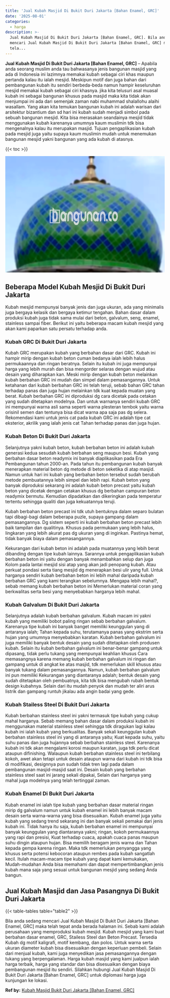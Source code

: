 ```yaml
---
title: 'Jual Kubah Masjid Di Bukit Duri Jakarta [Bahan Enamel, GRC]'
date: '2025-08-01'
categories:
  - harga
description: >-
  Jual Kubah Masjid Di Bukit Duri Jakarta [Bahan Enamel, GRC]. Bila anda sedang
  mencari Jual Kubah Masjid Di Bukit Duri Jakarta [Bahan Enamel, GRC] maka
  tela...
---
```


**Jual Kubah Masjid Di Bukit Duri Jakarta \[Bahan Enamel, GRC\]** – Apabila anda seorang muslim anda tau bahwasanya jenis bangunan masjid yang ada di Indonesia ini lazimnya memakai kubah sebagai ciri khas maupun pertanda kalau itu ialah mesjid. Meskipun motif dan juga bahan dari pembangunan kubah itu sendiri berbeda-beda namun hampir keseluruhan mesjid memakai kubah sebagai ciri khasnya. jika kita telusuri asal muasal kubah ini sebagai bangunan khusus pada masjid maka kita tidak akan menjumpai ini ada dari semenjak zaman nabi muhammad shalallohu alaihi wasallam. Yang akan kita temukan bangunan kubah ini adalah warisan dari arsitektur bizantium dan sd hari ini kubah sudah menjadi simbol pada sebuah bangunan mesjid. Kita bisa merasakan seandainya mesjid tidak menggunakan kubah karenanya umumnya kaum muslimin tdk bisa mengenalnya kalau itu merupakan masjid. Tujuan pengaplikasian kubah pada mesjid juga yaitu supaya kaum muslimin mudah untuk menemukan bangunan mesjid yakni bangunan yang ada kubah di atasnya.

{{< toc >}}

![Jual Kubah Masjid Di Bukit Duri Jakarta [Bahan Enamel, GRC]](/images/jual-kubah-masjid-22.png)

## Beberapa Model Kubah Mesjid Di Bukit Duri Jakarta

Kubah mesjid mempunyai banyak jenis dan juga ukuran, ada yang minimalis juga bergaya kelasik dan bergaya ketimur tengahan. Bahan dasar dalam produksi kubah juga tidak sama mulai dari beton, galvalum, seng, enamel, stainless sampai fiber. Berikut ini yaitu beberapa macam kubah mesjid yang akan kami paparkan satu persatu terhadap anda.

### Kubah GRC Di Bukit Duri Jakarta

Kubah GRC merupakan kubah yang berbahan dasar dari GRC. Kubah ini hampir mirip dengan kubah beton cuman bedanya ialah lebih halus permukaannya dan ringan beratnya. Selain itu kubah ini juga mempunyai harga yang lebih murah dan bisa mengorder selaras dengan wujud atau desain yang diharapkan kan. Meski mirip dengan kubah beton melainkan kubah berbahan GRC ini mudah dan simpel dalam pemasangannya. Untuk ketahanan dari kubah berbahan GRC ini telah teruji, sebab bahan GRC tahan terhadap panas dan juga hujan melainkan tdk kuat kepada muatan yang berat. Kubah berbahan GRC ini diproduksi dg cara dicetak pada cetakan yang sudah ditetapkan modelnya. Dan untuk warnanya sendiri kubah GRC ini mempunyai warna asli sama seperti warna plesteran tembok yaitu warna orisinil semen dan tentunya bisa dicat warna apa saja pas dg selera. Rekomendasi kami untuk jenis cat pada kubah GRC ini adalah tipe cat eksterior, akrilik yang ialah jenis cat Tahan terhadap panas dan juga hujan.

### Kubah Beton Di Bukit Duri Jakarta

Selanjutnya yakni kubah beton, kubah berbahan beton ini adalah kubah generasi kedua sesudah kubah berbahan seng maupun besi. Kubah yang berbahan dasar beton readymix ini banyak diaplikasikan pada Era Pembangunan tahun 2000-an. Pada tahun itu pembangunan kubah banyak menerapkan material beton dg metode di beton seketika di atap masjid. Namun untuk hari ini kubah yang berbahan beton tersebut sudah berubah metode pembuatannya lebih simpel dan lebih rapi. Kubah beton yang banyak diproduksi sekarang ini adalah kubah beton precast yaitu kubah beton yang dicetak dengan cetakan khusus dg berbahan campuran beton readymix bermutu. Kemudian dipadatkan dan dikeringkan pada temperatur tertentu sehingga qualiti dan juga kekuatannya teruji.

Kubah berbahan beton precast ini tdk utuh bentuknya dalam separo bulatan tapi dibagi-bagi dalam beberapa puzle, supaya gampang dalam pemasangannya. Dg sistem seperti ini kubah berbahan beton precast lebih baik tampilan dan qualitinya. Khusus pada permukaan yang lebih halus, lingkaran yang lebih akurat pas dg ukuran yang di inginkan. Pastinya hemat, tidak banyak biaya dalam pemasangannya.

Kekurangan dari kubah beton ini adalah pada muatannya yang lebih berat dibanding dengan tipe kubah lainnya. Sarannya untuk pengaplikasian kubah berbahan beton ini yaitu dengan banyak menambahkan selup dan juga Kolom pada lantai mesjid sisi atap yang akan jadi penopang kubah. Atau perkuat pondasi serta tiang mesjid dg menerapkan besi ulir yang full. Untuk harganya sendiri kubah berbahan beton ini lebih mahal daripada kubah berbahan GRC yang kami terangkan sebelumnya. Mengapa lebih mahal?, sebab memang kubah berbahan beton ini Memerlukan material coran yang berkwalitas serta besi yang menyebabkan harganya lebih mahal.

### Kubah Galvalum Di Bukit Duri Jakarta

Selanjutnya adalah kubah berbahan galvalum. Kubah macam ini yakni kubah yang memiliki bobot paling ringan sebab berbahan galvalum. Karenanya tipe kubah ini banyak banget memiliki keunggulan yang di antaranya ialah; Tahan kepada suhu, terutamanya panas yang ekstrim serta hujan yang umumnya menyebabkan karatan. Kubah berbahan galvalum ini juga memiliki banyak bentuk desain yang sudah ditetapkan oleh produsen kubah. Selain itu kubah berbahan galvalum ini benar-benar gampang untuk dipasang, tidak perlu tukang yang mempunyai keahlian khusus Cara memasangnya karena memang kubah berbahan galvalum ini ringan dan gampang untuk di angkat ke atas masjid, tdk memerlukan skill khusus atau banyak tukang dalam pemasangannya. Namun, kubah berbahan galvalum ini pun memiliki Kekurangan yang diantaranya adalah; bentuk desain yang sudah ditetapkan oleh pembuatnya, kita tdk bisa mengubah rubah bentuk design kubahnya. Selain dari itu mudah penyok dan mudah ter aliri arus listrik dan gampang runtuh jikalau ada angin badai yang gede.

### Kubah Stailess Steel Di Bukit Duri Jakarta

Kubah berbahan stainless steel ini yakni termasuk tipe kubah yang cukup mahal harganya. Sebab memang bahan dasar dalam produksi kubah ini menggunakan material stainless steel sehingga tdk diragukan lagi kalau kubah ini ialah kubah yang berkualitas. Banyak sekali keunggulan kubah berbahan stainless steel ini yang di antaranya yaitu; Kuat kepada suhu, yaitu suhu panas dan juga hujannya sebab berbahan stainless steel. Karenanya kubah ini tdk akan mengalami korosi maupun karatan, juga tdk perlu dicat ataupun difinishing. Walaupun kubah berbahan stainless steel ini terbilang kokoh, awet akan tetapi untuk desain ataupun warna dari kubah ini tdk bisa di modifikasi, designnya pun sudah tidak tren lagi pada dalam pembangunan masjid-masjid saat ini. Desain kubah yang berbahan stainless steel saat ini jarang sekali dipakai, Selain dari harganya yang mahal juga modelnya yang telah tertinggal zaman.

### Kubah Enamel Di Bukit Duri Jakarta

Kubah enamel ini ialah tipe kubah yang berbahan dasar material ringan mirip dg galvalum namun untuk kubah enamel ini lebih banyak macam desain serta warna-warna yang bisa disesuaikan. Kubah enamel juga yaitu kubah yang sedang trend sekarang ini dan banyak sekali pemakai dari jenis kubah ini. Tidak hanya itu saja, kubah berbahan enamel ini mempunyai banyak keunggulan yang diantaranya yakni; ringan, kokoh permukaannya yang rapi dan presisi, Kuat terhadap cuaca, apakah cuaca panas maupun suhu dingin ataupun hujan. Bisa memilih beragam jenis warna dan Tahan kepada gempa karena ringan. Maka tdk memerlukan penyangga yang khusus serta potensi kebocoran ataupun rembes pada kubah sangatlah kecil. Itulah macam-macam tipe kubah yang dapat kami kemukakan, Mudah-mudahan Anda bisa memahami dan dapat mempertimbangkan jenis kubah mana saja yang sesuai untuk bangunan mesjid yang sedang Anda bangun.

## Jual Kubah Masjid dan Jasa Pasangnya Di Bukit Duri Jakarta

{{< table-tables table="table2" >}}

Bila anda sedang mencari Jual Kubah Masjid Di Bukit Duri Jakarta \[Bahan Enamel, GRC\] maka telah tepat anda berada halaman ini. Sebab kami adalah perusahaan yang memproduksi kubah mesjid. Kubah mesjid yang kami buat berbahan dasar enamel, GRC, Stailess Steel dan Beton Precast. Tersedia Kubah dg motif kaligrafi, motif kembang, dan polos. Untuk warna serta ukuran diameter kubah bisa disesuaikan dengan keperluan pembeli. Selain dari menjual kubah, kami juga menyedikan jasa pemasangannya dengan tukang yang berpengalaman. Harga kubah masjid yang kami jualpun ialah harga terbaik, harga yang standar dan bisa disesuaikan dengan biaya pembangunan mesjid itu sendiri. Silahkan hubungi Jual Kubah Masjid Di Bukit Duri Jakarta \[Bahan Enamel, GRC\] untuk diplomasi harga juga kunjungan ke lokasi.

**Ref by:** [Kubah Masjid Bukit Duri Jakarta [Bahan Enamel, GRC]](https://id.wikipedia.org/wiki/Kubah)
